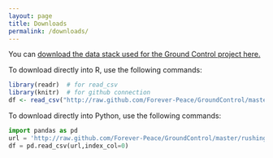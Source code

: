 ```yaml
---
layout: page
title: Downloads
permalink: /downloads/
---  
```


You can <a href="http://github.com/Forever-Peace/GroundControl/raw/master/rushing_data_stack.csv" download>download the data stack used for the Ground Control project here.</a>  
  
To download directly into R, use the following commands:  
  
~~~ R  
library(readr)  # for read_csv
library(knitr)  # for github connection
df <- read_csv("http://raw.github.com/Forever-Peace/GroundControl/master/rushing_data_stack.csv")
~~~   
  
To download directly into Python, use the following commands:  
  
~~~ python
import pandas as pd
url = 'http://raw.github.com/Forever-Peace/GroundControl/master/rushing_data_stack.csv'
df = pd.read_csv(url,index_col=0)
~~~
